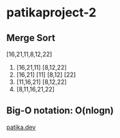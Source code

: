 # patikaproject-2

## Merge Sort
 [16,21,11,8,12,22]
 1) [16,21,11] [8,12,22]  <br/>
 2) [16,21] [11] [8,12] [22] <br/>
 3) [11,16,21] [8,12,22] <br/>
 4) [8,11,16,21,22] <br/>
 
 ## Big-O notation: O(nlogn)
 
 
 [patika.dev](https://www.patika.dev)
